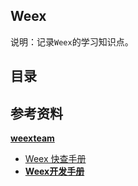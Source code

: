 ## Weex
说明：记录`Weex`的学习知识点。


## 目录


## 参考资料

[**weexteam**](https://github.com/weexteam)

- [Weex 快查手册](https://www.cnblogs.com/hehey/articles/6231461.html)
- [**Weex开发手册**](http://www.cnblogs.com/hehey/category/930172.html)




